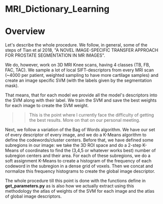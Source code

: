 # MRI_Dictionary_Learning

# Overview

Let's describe the whole procedure. We follow, in general, some of the steps of Tian et al 2018, "A NOVEL IMAGE-SPECIFIC TRANSFER APPROACH FOR PROSTATE SEGMENTATION IN MR IMAGES".

We do, however, work on 3D MRI Knee scans, having 4 classes (TB, FB, FAC, TAC). We sample a lot of local SIFT-descriptors from every MRI scan (~4000 per patient, weighted sampling to have more cartilage samples) and create an image specific SVM (with the labels given by the segmentation mask).

That means, that for each model we provide all the model's descriptors into the SVM along with their label. We train the SVM and save the best weights for each image to create the SVM weight. 
>>This is the point where I currently face the difficulty of getting the best results. More on that on our personal meeting.

Next, we follow a variation of the Bag of Words algorithm. We have our set of every descriptor of every image, and we do a K-Means algorithm to define the codewords/cluster centers. 
Before that, we have defined some subregions in our image: we take the 3D ROI space and do a 2-step K-Means of coordinates to find
the (3,4,5 or whatever works best) number of subregion centers and their area.
For each of these subregions, we do a soft assignment K-Means to create a histogram of the frequency of each codeword in the subregion in a dense grid of voxels. 
Then we concat and normalize this frequency histograms to create the global image descriptor.

The whole procedure till this point is done with the functions define in **get_parameters.py** as is also how we actually extract using this methodology the atlas of weights of the SVM for each image and the atlas of global image descriptors.


 
